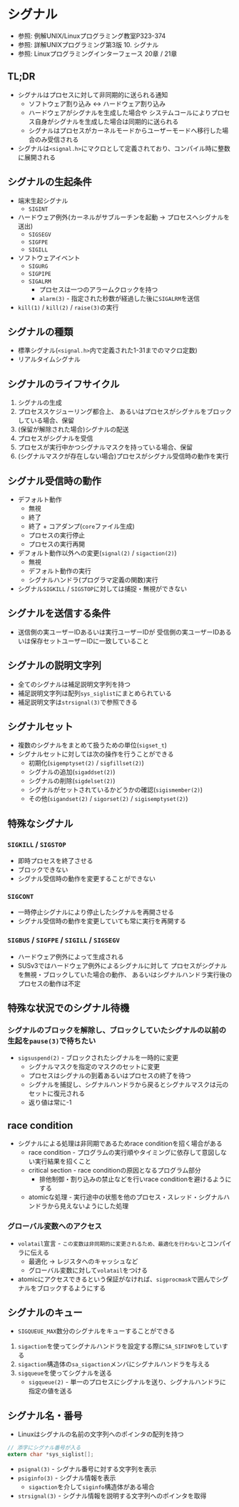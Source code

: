 # シグナル
- 参照: 例解UNIX/Linuxプログラミング教室P323-374
- 参照: 詳解UNIXプログラミング第3版 10. シグナル
- 参照: Linuxプログラミングインターフェース 20章 / 21章

## TL;DR
- シグナルはプロセスに対して非同期的に送られる通知
  - ソフトウェア割り込み
    <-> ハードウェア割り込み
  - ハードウェアがシグナルを生成した場合や
    システムコールによりプロセス自身がシグナルを生成した場合は同期的に送られる
  - シグナルはプロセスがカーネルモードからユーザーモードへ移行した場合のみ受信される
- シグナルは`<signal.h>`にマクロとして定義されており、コンパイル時に整数に展開される

## シグナルの生起条件
- 端末生起シグナル
  - `SIGINT`
- ハードウェア例外(カーネルがサブルーチンを起動 -> プロセスへシグナルを送出)
  - `SIGSEGV`
  - `SIGFPE`
  - `SIGILL`
- ソフトウェアイベント
  - `SIGURG`
  - `SIGPIPE`
  - `SIGALRM`
    - プロセスは一つのアラームクロックを持つ
    - `alarm(3)` - 指定された秒数が経過した後に`SIGALRM`を送信
- `kill(1)` / `kill(2)` / `raise(3)`の実行

## シグナルの種類
- 標準シグナル(`<signal.h>`内で定義された1-31までのマクロ定数)
- リアルタイムシグナル

## シグナルのライフサイクル
1. シグナルの生成
2. プロセススケジューリング都合上、
   あるいはプロセスがシグナルをブロックしている場合、保留
3. (保留が解除された場合)シグナルの配送
4. プロセスがシグナルを受信
5. プロセスが実行中かつシグナルマスクを持っている場合、保留
6. (シグナルマスクが存在しない場合)プロセスがシグナル受信時の動作を実行

## シグナル受信時の動作
- デフォルト動作
  - 無視
  - 終了
  - 終了 + コアダンプ(`core`ファイル生成)
  - プロセスの実行停止
  - プロセスの実行再開
- デフォルト動作以外への変更(`signal(2)` / `sigaction(2)`)
  - 無視
  - デフォルト動作の実行
  - シグナルハンドラ(プログラマ定義の関数)実行
- シグナル`SIGKILL` / `SIGSTOP`に対しては捕捉・無視ができない

## シグナルを送信する条件
- 送信側の実ユーザーIDあるいは実行ユーザーIDが
  受信側の実ユーザーIDあるいは保存セットユーザーIDに一致していること

## シグナルの説明文字列
- 全てのシグナルは補足説明文字列を持つ
- 補足説明文字列は配列`sys_siglist`にまとめられている
- 補足説明文字は`strsignal(3)`で参照できる

## シグナルセット
- 複数のシグナルをまとめて扱うための単位(`sigset_t`)
- シグナルセットに対しては次の操作を行うことができる
  - 初期化(`sigemptyset(2)` / `sigfillset(2)`)
  - シグナルの追加(`sigaddset(2)`)
  - シグナルの削除(`sigdelset(2)`)
  - シグナルがセットされているかどうかの確認(`sigismember(2)`)
  - その他(`sigandset(2)` / `sigorset(2)` / `sigisemptyset(2)`)

## 特殊なシグナル
### `SIGKILL` / `SIGSTOP`
- 即時プロセスを終了させる
- ブロックできない
- シグナル受信時の動作を変更することができない

### `SIGCONT`
- 一時停止シグナルにより停止したシグナルを再開させる
- シグナル受信時の動作を変更していても常に実行を再開する

### `SIGBUS` / `SIGFPE` / `SIGILL` / `SIGSEGV`
- ハードウェア例外によって生成される
- SUSv3ではハードウェア例外によるシグナルに対して
  プロセスがシグナルを無視・ブロックしていた場合の動作、
  あるいはシグナルハンドラ実行後のプロセスの動作は不定

## 特殊な状況でのシグナル待機
### シグナルのブロックを解除し、ブロックしていたシグナルの以前の生起を`pause(3)`で待ちたい
- `sigsuspend(2)` - ブロックされたシグナルを一時的に変更
  - シグナルマスクを指定のマスクのセットに変更
  - プロセスはシグナルの到着あるいはプロセスの終了を待つ
  - シグナルを捕捉し、シグナルハンドラから戻るとシグナルマスクは元のセットに復元される
  - 返り値は常に-1

## race condition
- シグナルによる処理は非同期であるためrace conditionを招く場合がある
  - race condition   - プログラムの実行順やタイミングに依存して意図しない実行結果を招くこと
  - critical section - race conditionの原因となるプログラム部分
    - 排他制御・割り込みの禁止などを行いrace conditionを避けるようにする
  - atomicな処理     - 実行途中の状態を他のプロセス・スレッド・シグナルハンドラから見えないようにした処理

### グローバル変数へのアクセス
- `volatail`宣言 - `この変数は非同期的に変更されるため、最適化を行わない`とコンパイラに伝える
  - 最適化 -> レジスタへのキャッシュなど
  - グローバル変数に対して`volatail`をつける
- atomicにアクセスできるという保証がなければ、`sigprocmask`で囲んでシグナルをブロックするようにする

## シグナルのキュー
- `SIGQUEUE_MAX`数分のシグナルをキューすることができる
1. `sigaction`を使ってシグナルハンドラを設定する際に`SA_SIFINFO`をしていする
2. `sigaction`構造体の`sa_sigaction`メンバにシグナルハンドラを与える
3. `sigqueue`を使ってシグナルを送る
    - `sigqueue(2)` - 単一のプロセスにシグナルを送り、シグナルハンドラに指定の値を送る

## シグナル名・番号
- Linuxはシグナルの名前の文字列へのポインタの配列を持つ
```c
// 添字にシグナル番号が入る
extern char *sys_siglist[];
```
- `psignal(3)` - シグナル番号に対する文字列を表示
- `psiginfo(3)` - シグナル情報を表示
  - `sigaction`を介して`siginfo`構造体がある場合
- `strsignal(3)` - シグナル情報を説明する文字列へのポインタを取得
